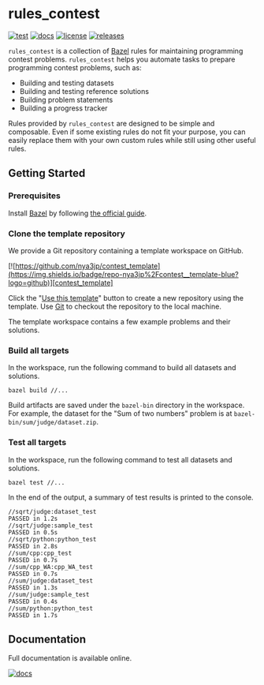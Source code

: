 # rules_contest

[![test](https://github.com/nya3jp/rules_contest/workflows/test/badge.svg)][test]
[![docs](https://readthedocs.org/projects/rules-contest/badge/?version=latest&style=flat)][docs]
[![license](https://img.shields.io/github/license/nya3jp/rules_contest)][license]
[![releases](https://img.shields.io/github/v/tag/nya3jp/rules_contest)][releases]

`rules_contest` is a collection of [Bazel] rules for maintaining programming
contest problems. `rules_contest` helps you automate tasks to prepare
programming contest problems, such as:

- Building and testing datasets
- Building and testing reference solutions
- Building problem statements
- Building a progress tracker

Rules provided by `rules_contest` are designed to be simple and composable.
Even if some existing rules do not fit your purpose, you can easily replace
them with your own custom rules while still using other useful rules.

[test]: https://github.com/nya3jp/rules_contest/actions?query=workflow%3Atest
[docs]: https://rules-contest.readthedocs.io/
[license]: https://github.com/nya3jp/rules_contest/blob/master/LICENSE
[releases]: https://github.com/nya3jp/rules_contest/releases/
[Bazel]: https://bazel.build/

## Getting Started

### Prerequisites

Install [Bazel] by following [the official guide].

[Bazel]: https://bazel.build/
[the official guide]: https://docs.bazel.build/versions/master/install.html

### Clone the template repository

We provide a Git repository containing a template workspace on GitHub.

[![https://github.com/nya3jp/contest_template](https://img.shields.io/badge/repo-nya3jp%2Fcontest__template-blue?logo=github)][contest_template]

Click the "[Use this template]" button to create a new repository using
the template. Use [Git] to checkout the repository to the local machine.

[contest_template]: https://github.com/nya3jp/contest_template
[Use this template]: https://help.github.com/articles/creating-a-repository-from-a-template/
[Git]: https://help.github.com/en/github/creating-cloning-and-archiving-repositories/cloning-a-repository

The template workspace contains a few example problems and their solutions.

### Build all targets

In the workspace, run the following command to build all datasets and solutions.

```console
bazel build //...
```

Build artifacts are saved under the `bazel-bin` directory in the workspace.
For example, the dataset for the "Sum of two numbers" problem is at
`bazel-bin/sum/judge/dataset.zip`.

### Test all targets

In the workspace, run the following command to test all datasets and solutions.

```console
bazel test //...
```

In the end of the output, a summary of test results is printed to the console.

```console
//sqrt/judge:dataset_test                                                PASSED in 1.2s
//sqrt/judge:sample_test                                                 PASSED in 0.5s
//sqrt/python:python_test                                                PASSED in 2.8s
//sum/cpp:cpp_test                                                       PASSED in 0.7s
//sum/cpp_WA:cpp_WA_test                                                 PASSED in 0.7s
//sum/judge:dataset_test                                                 PASSED in 1.3s
//sum/judge:sample_test                                                  PASSED in 0.4s
//sum/python:python_test                                                 PASSED in 1.7s
```

## Documentation

Full documentation is available online.

[![docs](https://readthedocs.org/projects/rules-contest/badge/?version=latest&style=flat)][docs]

[docs]: https://rules-contest.readthedocs.io/
